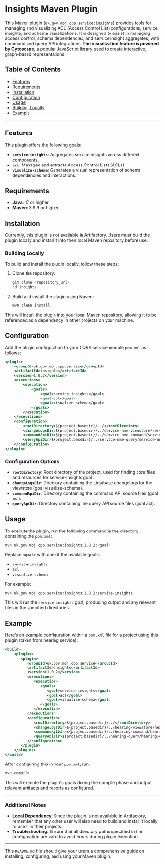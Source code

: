 
# Insights Maven Plugin

This Maven plugin (`uk.gov.moj.cpp.service:insights`) provides tools for managing and visualizing ACL (Access Control List) configurations, service insights, and schema visualizations. It is designed to assist in managing access control, schema dependencies, and service insight aggregates, with command and query API integrations. **The visualization feature is powered by Cytoscape**, a popular JavaScript library used to create interactive, graph-based representations.
## Table of Contents

- [Features](#features)
- [Requirements](#requirements)
- [Installation](#installation)
- [Configuration](#configuration)
- [Usage](#usage)
- [Building Locally](#building-locally)
- [Example](#example)

---

## Features

This plugin offers the following goals:

- **`service-insights`**: Aggregates service insights across different components.
- **`acl`**: Manages and extracts Access Control Lists (ACLs).
- **`visualize-schema`**: Generates a visual representation of schema dependencies and interactions.

## Requirements

- **Java**: 17 or higher
- **Maven**: 3.9.9 or higher

## Installation

Currently, this plugin is not available in Artifactory. Users must build the plugin locally and install it into their local Maven repository before use.

### Building Locally

To build and install the plugin locally, follow these steps:

1. Clone the repository:
   ```bash
   git clone <repository_url>
   cd insights
   ```

2. Build and install the plugin using Maven:
   ```bash
   mvn clean install
   ```

This will install the plugin into your local Maven repository, allowing it to be referenced as a dependency in other projects on your machine.

## Configuration

Add the plugin configuration to your CQRS service module `pom.xml` as follows:

```xml
<plugin>
    <groupId>uk.gov.moj.cpp.service</groupId>
    <artifactId>insights</artifactId>
    <version>1.0.2</version>
    <executions>
        <execution>
            <goals>
                <goal>service-insights</goal>
                <goal>acl</goal>
                <goal>visualize-schema</goal>
            </goals>
        </execution>
    </executions>
    <configuration>
        <rootDirectory>${project.basedir}/../</rootDirectory>
        <changeLogsDir>${project.basedir}/../service-nme-viewstore/service-nme-viewstore-liquibase</changeLogsDir>
        <commandApiDir>${project.basedir}/../service-nme-command/service-nme-command-api</commandApiDir>
        <queryApiDir>${project.basedir}/../service-nme-query/service-nme-query-api</queryApiDir>
    </configuration>
</plugin>
```

### Configuration Options

- **`rootDirectory`**: Root directory of the project, used for finding core files and resources for service-insights goal .
- **`changeLogsDir`**: Directory containing the Liquibase changelogs for the viewstore (goal visualize-schema).
- **`commandApiDir`**: Directory containing the command API source files (goal acl).
- **`queryApiDir`**: Directory containing the query API source files (goal acl).

## Usage

To execute the plugin, run the following command in the directory containing the `pom.xml`:

```bash
mvn uk.gov.moj.cpp.service:insights:1.0.2:<goal>
```

Replace `<goal>` with one of the available goals:

- `service-insights`
- `acl`
- `visualize-schema`

For example:

```bash
mvn uk.gov.moj.cpp.service:insights:1.0.2:service-insights
```

This will run the `service-insights` goal, producing output and any relevant files in the specified directories.

## Example

Here’s an example configuration within a `pom.xml` file for a project using this plugin (taken from hearing service):

```xml
<build>
    <plugins>
       <plugin>
          <groupId>uk.gov.moj.cpp.service</groupId>
          <artifactId>insights</artifactId>
          <version>1.0.2</version>
          <executions>
             <execution>
                <goals>
                   <goal>service-insights</goal>
                   <goal>acl</goal>
                   <goal>visualize-schema</goal>
                </goals>
             </execution>
          </executions>
          <configuration>
             <rootDirectory>${project.basedir}/../</rootDirectory>
             <changeLogsDir>${project.basedir}/../hearing-viewstore/hearing-viewstore-liquibase</changeLogsDir>
             <commandApiDir>${project.basedir}/../hearing-command/hearing-command-api</commandApiDir>
             <queryApiDir>${project.basedir}/../hearing-query/hearing-query-api</queryApiDir>
          </configuration>
       </plugin>
    </plugins>
</build>
```

After configuring this in your `pom.xml`, run:

```bash
mvn compile
```

This will execute the plugin's goals during the compile phase and output relevant artifacts and reports as configured.

---

### Additional Notes

- **Local Dependency**: Since the plugin is not available in Artifactory, remember that any other user will also need to build and install it locally to use it in their projects.
- **Troubleshooting**: Ensure that all directory paths specified in the configuration are valid to avoid errors during plugin execution.

---

This `README.md` file should give your users a comprehensive guide on installing, configuring, and using your Maven plugin.
